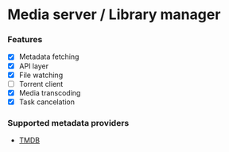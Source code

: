 # Media server / Library manager

### Features

- [x] Metadata fetching
- [x] API layer
- [x] File watching
- [ ] Torrent client
- [x] Media transcoding
- [x] Task cancelation

### Supported metadata providers

- [TMDB](https://www.themoviedb.org/) 
